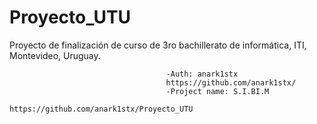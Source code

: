 # Proyecto_UTU
Proyecto de finalización de curso de 3ro bachillerato de informática, ITI, Montevideo, Uruguay.

                                       -Auth: anark1stx
                                       https://github.com/anark1stx/
                                       -Project name: S.I.BI.M
                                       https://github.com/anark1stx/Proyecto_UTU
